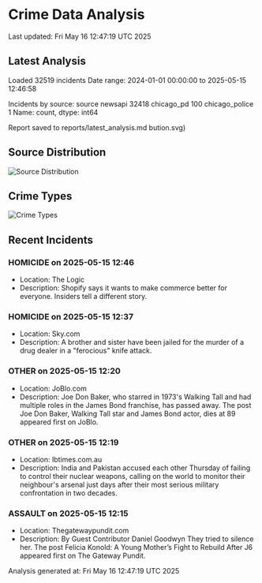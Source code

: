 # Crime Data Analysis
Last updated: Fri May 16 12:47:19 UTC 2025

## Latest Analysis

Loaded 32519 incidents
Date range: 2024-01-01 00:00:00 to 2025-05-15 12:46:58

Incidents by source:
source
newsapi           32418
chicago_pd          100
chicago_police        1
Name: count, dtype: int64

Report saved to reports/latest_analysis.md
bution.svg)

## Source Distribution
![Source Distribution](images/source_distribution.svg)

## Crime Types
![Crime Types](images/crime_types.svg)

## Recent Incidents

### HOMICIDE on 2025-05-15 12:46
- Location: The Logic
- Description: Shopify says it wants to make commerce better for everyone. Insiders tell a different story.


### HOMICIDE on 2025-05-15 12:37
- Location: Sky.com
- Description: A brother and sister have been jailed for the murder of a drug dealer in a "ferocious" knife attack.


### OTHER on 2025-05-15 12:20
- Location: JoBlo.com
- Description: Joe Don Baker, who starred in 1973's Walking Tall and had multiple roles in the James Bond franchise, has passed away.
The post Joe Don Baker, Walking Tall star and James Bond actor, dies at 89 appeared first on JoBlo.


### OTHER on 2025-05-15 12:19
- Location: Ibtimes.com.au
- Description: India and Pakistan accused each other Thursday of failing to control their nuclear weapons, calling on the world to monitor their neighbour's arsenal just days after their most serious military confrontation in two decades.


### ASSAULT on 2025-05-15 12:15
- Location: Thegatewaypundit.com
- Description: By Guest Contributor Daniel Goodwyn They tried to silence her.
The post Felicia Konold: A Young Mother’s Fight to Rebuild After J6 appeared first on The Gateway Pundit.

Analysis generated at: Fri May 16 12:47:19 UTC 2025
